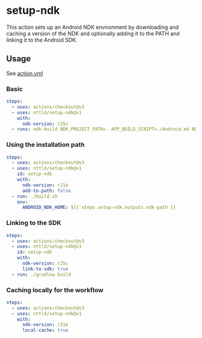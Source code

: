 # setup-ndk

This action sets up an Android NDK environment by downloading and caching a version of the NDK and optionally adding it to the PATH and linking it to the Android SDK.

## Usage

See [action.yml](action.yml)

### Basic

```yml
steps:
  - uses: actions/checkout@v3
  - uses: nttld/setup-ndk@v1
    with:
      ndk-version: r25c
  - runs: ndk-build NDK_PROJECT_PATH=. APP_BUILD_SCRIPT=./Android.mk NDK_APPLICATION_MK=./Application.mk
```

### Using the installation path

```yml
steps:
  - uses: actions/checkout@v3
  - uses: nttld/setup-ndk@v1
    id: setup-ndk
    with:
      ndk-version: r21e
      add-to-path: false
  - run: ./build.sh
    env:
      ANDROID_NDK_HOME: ${{ steps.setup-ndk.outputs.ndk-path }}
```

### Linking to the SDK

```yml
steps:
  - uses: actions/checkout@v3
  - uses: nttld/setup-ndk@v1
    id: setup-ndk
    with:
      ndk-version: r25c
      link-to-sdk: true
  - run: ./gradlew build
```

### Caching locally for the workflow

```yml
steps:
  - uses: actions/checkout@v3
  - uses: nttld/setup-ndk@v1
    with:
      ndk-version: r21e
      local-cache: true
```

